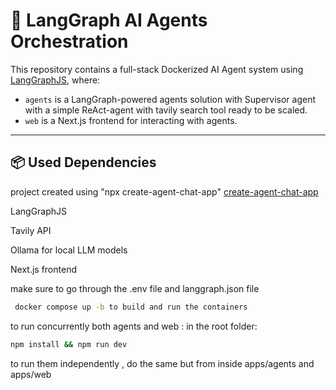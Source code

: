 # 🧠 LangGraph AI Agents Orchestration

This repository contains a full-stack Dockerized AI Agent system using [LangGraphJS](https://docs.langchain.com/langgraph/), where:

- `agents` is a LangGraph-powered agents solution with Supervisor agent with a simple ReAct-agent with tavily search tool ready to be scaled.
- `web` is a Next.js frontend for interacting with agents.

---
## 📦 Used Dependencies
project created using "npx create-agent-chat-app" [create-agent-chat-app](https://github.com/langchain-ai/create-agent-chat-app/tree/main)

LangGraphJS

Tavily API

Ollama for local LLM models

Next.js frontend

make sure to go through the .env file and langgraph.json file

```bash
 docker compose up -b to build and run the containers
```

to run concurrently both agents and web : 
in the root folder:
```bash
npm install && npm run dev
```
to run them independently , do the same but from inside apps/agents and apps/web